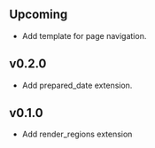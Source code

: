 ## Upcoming

* Add template for page navigation.

## v0.2.0

* Add prepared_date extension.

## v0.1.0

* Add render_regions extension
